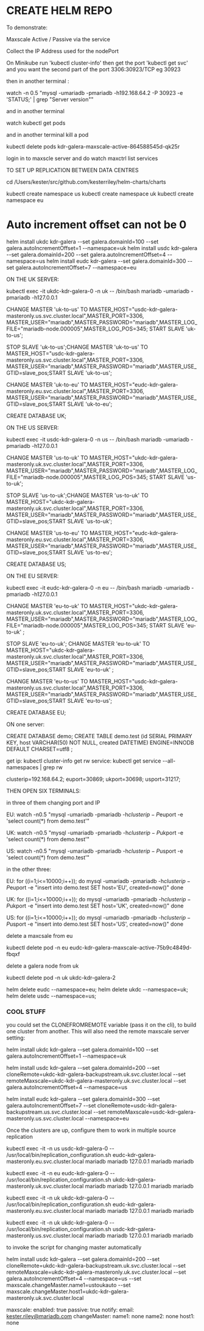 
# CREATE HELM REPO


To demonstrate:

Maxscale Active / Passive via the service

Collect the IP Address used for the nodePort

On Minikube run 'kubectl cluster-info'
then get the port 'kubectl get svc' and you want the second part of the port 3306:30923/TCP eg 30923

then in another terminal :

watch -n 0.5 "mysql -umariadb -pmariadb -h192.168.64.2 -P 30923 -e 'STATUS;' | grep \"Server version\""

and in another terminal

watch kubectl get pods

and in another terminal kill a pod

kubectl delete pods kdr-galera-maxscale-active-864588545d-qk25r

login in to maxscle server and do watch maxctrl list services



TO SET UP REPLICATION BETWEEN DATA CENTRES

cd /Users/kester/src/github.com/kesterriley/helm-charts/charts

kubectl create namespace us
kubectl create namespace uk
kubectl create namespace eu

# Auto increment offset can not be 0

helm install ukdc kdr-galera --set galera.domainId=100 --set galera.autoIncrementOffset=1 --namespace=uk
helm install usdc kdr-galera --set galera.domainId=200 --set galera.autoIncrementOffset=4 --namespace=us
helm install eudc kdr-galera --set galera.domainId=300 --set galera.autoIncrementOffset=7 --namespace=eu


ON THE UK SERVER:

kubectl exec -it ukdc-kdr-galera-0 -n uk -- /bin/bash
mariadb -umariadb -pmariadb -h127.0.0.1

CHANGE MASTER 'uk-to-us' TO MASTER_HOST="usdc-kdr-galera-masteronly.us.svc.cluster.local",MASTER_PORT=3306, MASTER_USER="mariadb",MASTER_PASSWORD="mariadb",MASTER_LOG_FILE="mariadb-node.000005",MASTER_LOG_POS=345; START SLAVE 'uk-to-us';

STOP SLAVE 'uk-to-us';CHANGE MASTER 'uk-to-us' TO MASTER_HOST="usdc-kdr-galera-masteronly.us.svc.cluster.local",MASTER_PORT=3306, MASTER_USER="mariadb",MASTER_PASSWORD="mariadb",MASTER_USE_GTID=slave_pos;START SLAVE 'uk-to-us';

CHANGE MASTER 'uk-to-eu' TO MASTER_HOST="eudc-kdr-galera-masteronly.eu.svc.cluster.local",MASTER_PORT=3306, MASTER_USER="mariadb",MASTER_PASSWORD="mariadb",MASTER_USE_GTID=slave_pos;START SLAVE 'uk-to-eu';

CREATE DATABASE UK;

ON THE US SERVER:

kubectl exec -it usdc-kdr-galera-0 -n us -- /bin/bash
mariadb -umariadb -pmariadb -h127.0.0.1

CHANGE MASTER 'us-to-uk' TO MASTER_HOST="ukdc-kdr-galera-masteronly.uk.svc.cluster.local",MASTER_PORT=3306, MASTER_USER="mariadb",MASTER_PASSWORD="mariadb",MASTER_LOG_FILE="mariadb-node.000005",MASTER_LOG_POS=345; START SLAVE 'us-to-uk';

STOP SLAVE 'us-to-uk';CHANGE MASTER 'us-to-uk' TO MASTER_HOST="ukdc-kdr-galera-masteronly.uk.svc.cluster.local",MASTER_PORT=3306, MASTER_USER="mariadb",MASTER_PASSWORD="mariadb",MASTER_USE_GTID=slave_pos;START SLAVE 'us-to-uk';

CHANGE MASTER 'us-to-eu' TO MASTER_HOST="eudc-kdr-galera-masteronly.eu.svc.cluster.local",MASTER_PORT=3306, MASTER_USER="mariadb",MASTER_PASSWORD="mariadb",MASTER_USE_GTID=slave_pos;START SLAVE 'us-to-eu';

CREATE DATABASE US;

ON THE EU SERVER:

kubectl exec -it eudc-kdr-galera-0 -n eu -- /bin/bash
mariadb -umariadb -pmariadb -h127.0.0.1

CHANGE MASTER 'eu-to-uk' TO MASTER_HOST="ukdc-kdr-galera-masteronly.uk.svc.cluster.local",MASTER_PORT=3306, MASTER_USER="mariadb",MASTER_PASSWORD="mariadb",MASTER_LOG_FILE="mariadb-node.000005",MASTER_LOG_POS=345; START SLAVE 'eu-to-uk' ;

STOP SLAVE 'eu-to-uk'; CHANGE MASTER 'eu-to-uk' TO MASTER_HOST="ukdc-kdr-galera-masteronly.uk.svc.cluster.local",MASTER_PORT=3306, MASTER_USER="mariadb",MASTER_PASSWORD="mariadb",MASTER_USE_GTID=slave_pos;START SLAVE 'eu-to-uk' ;

CHANGE MASTER 'eu-to-us' TO MASTER_HOST="usdc-kdr-galera-masteronly.us.svc.cluster.local",MASTER_PORT=3306, MASTER_USER="mariadb",MASTER_PASSWORD="mariadb",MASTER_USE_GTID=slave_pos;START SLAVE 'eu-to-us';

CREATE DATABASE EU;



ON one server:

CREATE DATABASE demo;
CREATE TABLE demo.test (id SERIAL PRIMARY KEY, host VARCHAR(50) NOT NULL, created DATETIME) ENGINE=INNODB DEFAULT CHARSET=utf8 ;





get ip: kubectl cluster-info
get rw service:  kubectl get service --all-namespaces | grep rw

clusterip=192.168.64.2; euport=30869; ukport=30698; usport=31217;

THEN OPEN SIX TERMINALS:


in three of them changing port and IP

EU:
watch -n0.5 "mysql -umariadb -pmariadb -h$clusterip -P$euport -e 'select count(*) from demo.test'"

UK:
watch -n0.5 "mysql -umariadb -pmariadb -h$clusterip -P$ukport -e 'select count(*) from demo.test'"

US:
watch -n0.5 "mysql -umariadb -pmariadb -h$clusterip -P$usport -e 'select count(*) from demo.test'"


in the other three:

EU:
for ((i=1;i<=10000;i++));
do
   mysql -umariadb -pmariadb -h$clusterip -P$euport -e "insert into demo.test SET host='EU', created=now()"
done

UK:
for ((i=1;i<=10000;i++));
do
   mysql -umariadb -pmariadb -h$clusterip -P$ukport -e "insert into demo.test SET host='UK', created=now()"
done


US:
for ((i=1;i<=10000;i++));
do
   mysql -umariadb -pmariadb -h$clusterip -P$usport -e "insert into demo.test SET host='US', created=now()"
done



delete a maxcsale from eu

kubectl delete pod -n eu eudc-kdr-galera-maxscale-active-75b9c4849d-fbqxf


delete a galera node from uk

kubectl delete pod -n uk ukdc-kdr-galera-2



helm delete eudc --namespace=eu; helm delete ukdc --namespace=uk; helm delete usdc --namespace=us;






### COOL STUFF

you could set the CLONEFROMREMOTE variable (pass it on the cli), to build one cluster from another. This will also need the remote maxscale server setting:

helm install ukdc kdr-galera --set galera.domainId=100 --set galera.autoIncrementOffset=1 --namespace=uk


helm install usdc kdr-galera --set galera.domainId=200 --set cloneRemote=ukdc-kdr-galera-backupstream.uk.svc.cluster.local  --set remoteMaxscale=ukdc-kdr-galera-masteronly.uk.svc.cluster.local --set galera.autoIncrementOffset=4 --namespace=us


helm install eudc kdr-galera --set galera.domainId=300 --set galera.autoIncrementOffset=7 --set cloneRemote=usdc-kdr-galera-backupstream.us.svc.cluster.local  --set remoteMaxscale=usdc-kdr-galera-masteronly.us.svc.cluster.local --namespace=eu



Once the clusters are up, configure them to work in multiple source replication

kubectl exec -it -n us usdc-kdr-galera-0 -- /usr/local/bin/replication_configuration.sh eudc-kdr-galera-masteronly.eu.svc.cluster.local mariadb mariadb 127.0.0.1 mariadb mariadb


kubectl exec -it -n eu eudc-kdr-galera-0 -- /usr/local/bin/replication_configuration.sh ukdc-kdr-galera-masteronly.uk.svc.cluster.local mariadb mariadb 127.0.0.1 mariadb mariadb



kubectl exec -it -n uk ukdc-kdr-galera-0 -- /usr/local/bin/replication_configuration.sh eudc-kdr-galera-masteronly.eu.svc.cluster.local mariadb mariadb 127.0.0.1 mariadb mariadb

kubectl exec -it -n uk ukdc-kdr-galera-0 -- /usr/local/bin/replication_configuration.sh usdc-kdr-galera-masteronly.us.svc.cluster.local mariadb mariadb 127.0.0.1 mariadb mariadb




to invoke the script for changing master automatically


helm install usdc kdr-galera --set galera.domainId=200 --set cloneRemote=ukdc-kdr-galera-backupstream.uk.svc.cluster.local  --set remoteMaxscale=ukdc-kdr-galera-masteronly.uk.svc.cluster.local --set galera.autoIncrementOffset=4 --namespace=us --set maxscale.changeMaster.name1=ustoukauto  --set maxscale.changeMaster.host1=ukdc-kdr-galera-masteronly.uk.svc.cluster.local


maxscale:
  enabled: true
  passive: true
  notify:
    email: kester.riley@mariadb.com
  changeMaster:
    name1: none
    name2: none
    host1: none
